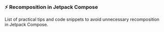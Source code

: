 ### ⚡ Recomposition in Jetpack Compose
List of practical tips and code snippets to avoid unnecessary recomposition in Jetpack Compose.

